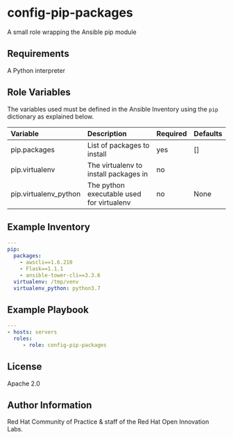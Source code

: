 config-pip-packages
===================

A small role wrapping the Ansible pip module

Requirements
------------

A Python interpreter

Role Variables
--------------

The variables used must be defined in the Ansible Inventory using the `pip` dictionary as explained below.

| Variable | Description | Required | Defaults |
|:---------|:------------|:---------|:---------|
|pip.packages|List of packages to install|yes|[]|
|pip.virtualenv|The virtualenv to install packages in|no||
|pip.virtualenv_python|The python executable used for virtualenv|no|None|

Example Inventory
-----------------

```yaml
---
pip:
  packages:
    - awscli==1.6.210
    - Flask==1.1.1
    - ansible-tower-cli==3.3.6
  virtualenv: /tmp/venv
  virtualenv_python: python3.7
```


Example Playbook
----------------

```yaml
---
- hosts: servers
  roles:
     - role: config-pip-packages
```


License
-------

Apache 2.0


Author Information
------------------

Red Hat Community of Practice & staff of the Red Hat Open Innovation Labs.
